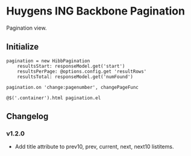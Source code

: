 # Huygens ING Backbone Pagination

Pagination view.

## Initialize
```
pagination = new HibbPagination
	resultsStart: responseModel.get('start')
	resultsPerPage: @options.config.get 'resultRows'
	resultsTotal: responseModel.get('numFound')

pagination.on 'change:pagenumber', changePageFunc

@$('.container').html pagination.el
```

## Changelog

### v1.2.0

* Add title attribute to prev10, prev, current, next, next10 listitems.
